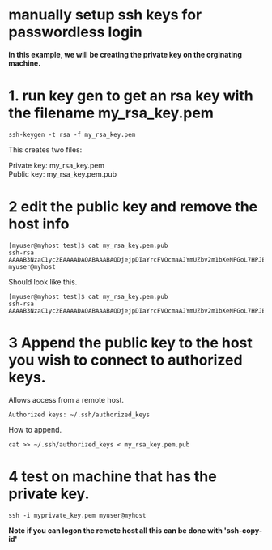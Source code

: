 # manually setup ssh keys for passwordless login

**in this example, we will be creating the private key on the orginating machine.**

# 1. run key gen to get an rsa key with the filename my_rsa_key.pem

```
ssh-keygen -t rsa -f my_rsa_key.pem
```

This creates two files:

Private key: my_rsa_key.pem  
Public key:  my_rsa_key.pem.pub

# 2 edit the public key and remove the host info

```
[myuser@myhost test]$ cat my_rsa_key.pem.pub
ssh-rsa AAAAB3NzaC1yc2EAAAADAQABAAABAQDjejpDIaYrcFVOcmaAJYmUZbv2m1bXeNFGoL7HPJEkxiIwDSdWTa+YKecEj+FydfMaM+HlqUmSosT7B+CPPfXbM96Np54HLVjOoejaKkxmy9P96a32U5lxtEs/0c79Z1LE75u7h0DQvHsd9tAe7pMfC4gOzvWopudtmzTCYUlyY69khmXNB9d6CJ26/gnaGOjihogwCgsBDycCIa2X+oaJVNcbQtWTfpP2Hem9MHBr3Yr/aEa14cSLI0VdHhQNFJb07VZX+EAK8nrTYafDcYiNxo0rqyyt46po9S9NoQ7M2HMVyUe7cUngJjF4hZKy4q3v2Vmn5K6j6km9OKytv+CT myuser@myhost
```

Should look like this.

```
[myuser@myhost test]$ cat my_rsa_key.pem.pub
ssh-rsa AAAAB3NzaC1yc2EAAAADAQABAAABAQDjejpDIaYrcFVOcmaAJYmUZbv2m1bXeNFGoL7HPJEkxiIwDSdWTa+YKecEj+FydfMaM+HlqUmSosT7B+CPPfXbM96Np54HLVjOoejaKkxmy9P96a32U5lxtEs/0c79Z1LE75u7h0DQvHsd9tAe7pMfC4gOzvWopudtmzTCYUlyY69khmXNB9d6CJ26/gnaGOjihogwCgsBDycCIa2X+oaJVNcbQtWTfpP2Hem9MHBr3Yr/aEa14cSLI0VdHhQNFJb07VZX+EAK8nrTYafDcYiNxo0rqyyt46po9S9NoQ7M2HMVyUe7cUngJjF4hZKy4q3v2Vmn5K6j6km9OKytv+CT
```


# 3 Append the public key to the host you wish to connect to authorized keys.

Allows access from a remote host. 
```
Authorized keys: ~/.ssh/authorized_keys
```

How to append. 

```
cat >> ~/.ssh/authorized_keys < my_rsa_key.pem.pub
```

# 4 test on machine that has the private key. 

```
ssh -i myprivate_key.pem myuser@myhost
```

**Note if you can logon the remote host all this can be done with 'ssh-copy-id'**
